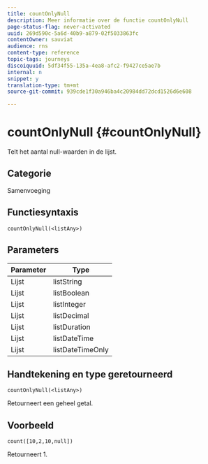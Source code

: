 ```yaml
---
title: countOnlyNull
description: Meer informatie over de functie countOnlyNull
page-status-flag: never-activated
uuid: 269d590c-5a6d-40b9-a879-02f5033863fc
contentOwner: sauviat
audience: rns
content-type: reference
topic-tags: journeys
discoiquuid: 5df34f55-135a-4ea8-afc2-f9427ce5ae7b
internal: n
snippet: y
translation-type: tm+mt
source-git-commit: 939cde1f30a946ba4c20984dd72dcd1526d6e608

---
```



# countOnlyNull {#countOnlyNull}

Telt het aantal null-waarden in de lijst.

## Categorie

Samenvoeging

## Functiesyntaxis

`countOnlyNull(<listAny>)`

## Parameters

| Parameter | Type |
|-----------|------------------|
| Lijst | listString |
| Lijst | listBoolean |
| Lijst | listInteger |
| Lijst | listDecimal |
| Lijst | listDuration |
| Lijst | listDateTime |
| Lijst | listDateTimeOnly |

## Handtekening en type geretourneerd

`countOnlyNull(<listAny>)`

Retourneert een geheel getal.

## Voorbeeld

`count([10,2,10,null])`

Retourneert 1.

